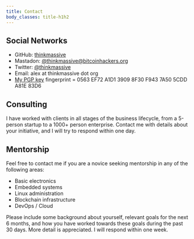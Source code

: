 ```yaml
---
title: Contact
body_classes: title-h1h2
---
```


## Social Networks
  - GitHub: <a href="https://github.com/thinkmassive">thinkmassive</a>
  - Mastadon: <a href="https://bitcoinhackers.org/@thinkmassive">@thinkmassive@bitcoinhackers.org</a>
  - Twitter: <a href="https://twitter.com/thinkmassive">@thinkmassive</a>
  - Email: alex at thinkmassive dot org
  - [My PGP key](http://pgp.mit.edu/pks/lookup?op=get&search=0x7A505CDDA81E83D6) fingerprint = 0563 EF72 A1D1 3909 8F30 F943 7A50 5CDD A81E 83D6

## Consulting

I have worked with clients in all stages of the business lifecycle, from a 5-person startup to a 1000+ person enterprise. Contact me with details about your initiative, and I will try to respond within one day.

## Mentorship

Feel free to contact me if you are a novice seeking mentorship in any of the following areas:

  - Basic electronics
  - Embedded systems
  - Linux administration
  - Blockchain infrastructure
  - DevOps / Cloud

Please include some background about yourself, relevant goals for the next 6 months, and how you have worked towards these goals during the past 30 days. More detail is appreciated. I will respond within one week.
